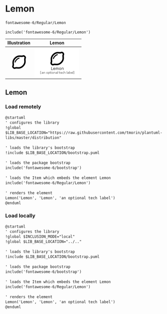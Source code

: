 # Lemon


```text
fontawesome-6/Regular/Lemon
```

```text
include('fontawesome-6/Regular/Lemon')
```



| Illustration | Lemon |
| :---: | :---: |
| ![illustration for Illustration](../../fontawesome-6/Regular/Lemon.png) | ![illustration for Lemon](../../fontawesome-6/Regular/Lemon.Local.png) |




## Lemon

### Load remotely
```plantuml
@startuml
' configures the library
!global $LIB_BASE_LOCATION="https://raw.githubusercontent.com/tmorin/plantuml-libs/master/distribution"

' loads the library's bootstrap
!include $LIB_BASE_LOCATION/bootstrap.puml

' loads the package bootstrap
include('fontawesome-6/bootstrap')

' loads the Item which embeds the element Lemon
include('fontawesome-6/Regular/Lemon')

' renders the element
Lemon('Lemon', 'Lemon', 'an optional tech label')
@enduml
```

### Load locally
```plantuml
@startuml
' configures the library
!global $INCLUSION_MODE="local"
!global $LIB_BASE_LOCATION="../.."

' loads the library's bootstrap
!include $LIB_BASE_LOCATION/bootstrap.puml

' loads the package bootstrap
include('fontawesome-6/bootstrap')

' loads the Item which embeds the element Lemon
include('fontawesome-6/Regular/Lemon')

' renders the element
Lemon('Lemon', 'Lemon', 'an optional tech label')
@enduml
```

